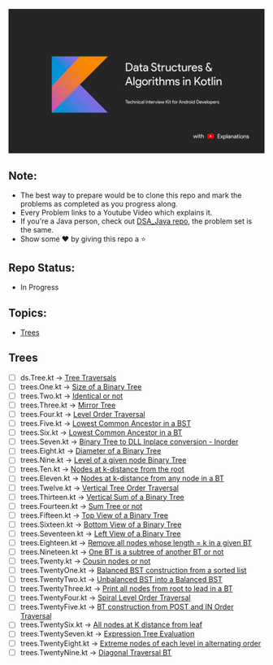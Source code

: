 
![image](./img/Kotlin_banner.jpg)

## Note:
- The best way to prepare would be to clone this repo and mark the problems as completed as you progress along.
- Every Problem links to a Youtube Video which explains it.
- If you're a Java person, check out [DSA_Java repo](https://github.com/SyamSundarKirubakaran/DSA_Java), the problem set is the same.
- Show some :heart: by giving this repo a :star:

## Repo Status:
- In Progress

## Topics:
- [Trees](#Trees)

## Trees
- [ ] ds.Tree.kt -> [Tree Traversals](https://youtu.be/UqrqzRPJElk)
- [ ] trees.One.kt -> [Size of a Binary Tree](https://youtu.be/T8KyS9JZpCU)
- [ ] trees.Two.kt -> [Identical or not](https://youtu.be/oxgOo4vT4CI)
- [ ] trees.Three.kt -> [Mirror Tree](https://youtu.be/bW4EdiMm05M)
- [ ] trees.Four.kt -> [Level Order Traversal](https://youtu.be/c5IwTf1h3Nc)
- [ ] trees.Five.kt -> [Lowest Common Ancestor in a BST](https://youtu.be/fd_wVjtItIY)
- [ ] trees.Six.kt -> [Lowest Common Ancestor in a BT](https://youtu.be/b0eZmFKHI1s)
- [ ] trees.Seven.kt -> [Binary Tree to DLL Inplace conversion - Inorder](https://youtu.be/jE1LFxa-Uaw)
- [ ] trees.Eight.kt -> [Diameter of a Binary Tree](https://youtu.be/_gd5x2EjYgk)
- [ ] trees.Nine.kt -> [Level of a given node Binary Tree](https://youtu.be/Wq3wnxq_hpQ)
- [ ] trees.Ten.kt -> [Nodes at k-distance from the root](https://youtu.be/2oF5MuBH9r8)
- [ ] trees.Eleven.kt -> [Nodes at k-distance from any node in a BT](https://youtu.be/uQgkmWievXM)
- [ ] trees.Twelve.kt -> [Vertical Tree Order Traversal](https://youtu.be/52ZnowIt1jI)
- [ ] trees.Thirteen.kt -> [Vertical Sum of a Binary Tree](https://youtu.be/p0c5ACJLBPk)
- [ ] trees.Fourteen.kt -> [Sum Tree or not](https://www.youtube.com/watch?v=aRTzFnsynas)
- [ ] trees.Fifteen.kt -> [Top View of a Binary Tree](https://youtu.be/ftQ6ucy7XFM)
- [ ] trees.Sixteen.kt -> [Bottom View of a Binary Tree](https://youtu.be/MaOR6405WHg)
- [ ] trees.Seventeen.kt -> [Left View of a Binary Tree](https://youtu.be/x0GL9Iz_iik)
- [ ] trees.Eighteen.kt -> [Remove all nodes whose length = k in a given BT](https://youtu.be/cOIDvjdRvKE)
- [ ] trees.Nineteen.kt -> [One BT is a subtree of another BT or not](https://youtu.be/8xOvb1_rGbg)
- [ ] trees.Twenty.kt -> [Cousin nodes or not](https://youtu.be/xkCNEu27R8M)
- [ ] trees.TwentyOne.kt -> [Balanced BST construction from a sorted list](https://youtu.be/-aGezpat2E0)
- [ ] trees.TwentyTwo.kt -> [Unbalanced BST into a Balanced BST](https://youtu.be/UvCgOtx8n3k)
- [ ] trees.TwentyThree.kt -> [Print all nodes from root to lead in a BT](https://youtu.be/2tRF4GSDWeU)
- [ ] trees.TwentyFour.kt -> [Spiral Level Order Traversal](https://youtu.be/RdUqKikkhDo)
- [ ] trees.TwentyFive.kt -> [BT construction from POST and IN Order Traversal](https://youtu.be/kcI_bvXKaeM)
- [ ] trees.TwentySix.kt -> [All nodes at K distance from leaf](https://youtu.be/4aGMLno7IyM)
- [ ] trees.TwentySeven.kt -> [Expression Tree Evaluation](https://youtu.be/e74fPzgWJ5g)
- [ ] trees.TwentyEight.kt -> [Extreme nodes of each level in alternating order](https://youtu.be/9jM3Bqj5phE)
- [ ] trees.TwentyNine.kt -> [Diagonal Traversal BT](https://youtu.be/N1hHwhtu-ss)